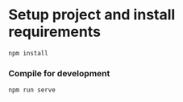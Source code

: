 # Setup project and install requirements
```
npm install
```

### Compile for development
```
npm run serve
```
